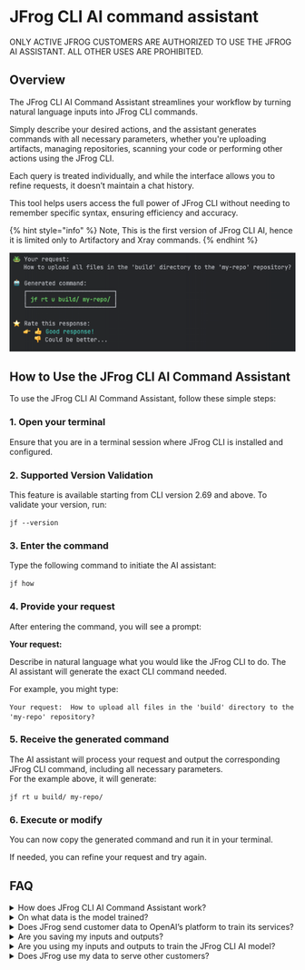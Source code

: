 # JFrog CLI AI command assistant

ONLY ACTIVE JFROG CUSTOMERS ARE AUTHORIZED TO USE THE JFROG AI ASSISTANT. ALL OTHER USES ARE PROHIBITED.

## Overview

The JFrog CLI AI Command Assistant streamlines your workflow by turning natural language inputs into JFrog CLI commands.

Simply describe your desired actions, and the assistant generates commands with all necessary parameters, whether you're uploading artifacts, managing repositories, scanning your code or performing other actions using the JFrog CLI.

Each query is treated individually, and while the interface allows you to refine requests, it doesn’t maintain a chat history.

This tool helps users access the full power of JFrog CLI without needing to remember specific syntax, ensuring efficiency and accuracy.

{% hint style="info" %}
Note, This is the first version of JFrog CLI AI, hence it is limited only to Artifactory and Xray commands.
{% endhint %}

![](../../.gitbook/assets/cli-ai.png)

## How to Use the JFrog CLI AI Command Assistant

To use the JFrog CLI AI Command Assistant, follow these simple steps:

### 1. Open your terminal
Ensure that you are in a terminal session where JFrog CLI is installed and configured.

### 2. Supported Version Validation
This feature is available starting from CLI version 2.69 and above. To validate your version, run:

`jf --version`

### 3. Enter the command
Type the following command to initiate the AI assistant:

`jf how`

### 4. Provide your request
After entering the command, you will see a prompt:

**Your request:**

Describe in natural language what you would like the JFrog CLI to do. The AI assistant will generate the exact CLI command needed.

For example, you might type:

`Your request:  How to upload all files in the 'build' directory to the 'my-repo' repository?`


### 5. Receive the generated command
The AI assistant will process your request and output the corresponding JFrog CLI command, including all necessary parameters.  
For the example above, it will generate:

`jf rt u build/ my-repo/`

### 6. Execute or modify
You can now copy the generated command and run it in your terminal.

If needed, you can refine your request and try again.

## FAQ

<details>
  <summary>How does JFrog CLI AI Command Assistant work?</summary>


When you make a request using the JFrog CLI AI Command Assistant, your input is sent to a model that generates the appropriate JFrog CLI command. This model has been fine-tuned to produce accurate responses based on various inputs. The fine-tuned model is hosted on Azure OpenAI.
</details>

<details>
    <summary>On what data is the model trained?</summary>


The model was trained using a dataset built from two primary sources:
- **JFrog CLI Public Documentation**: This includes detailed information and examples from JFrog’s publicly available resources.
- **Internal Questions and Answers dataset**: The dataset also incorporates internally created questions and answers, which help to refine the model’s ability to provide precise and relevant commands.
</details>

<details>
    <summary>Does JFrog send customer data to OpenAI’s platform to train its services?</summary>


The data you submit and the responses you receive via JFrog CLI AI are not used to fine-tune or improve our model or services. Each data request is sent to Azure OpenAI individually, over an SSL-encrypted service, to process and send back to JFrog.
</details>

<details>
    <summary>Are you saving my inputs and outputs?</summary>


No, JFrog does not save users' input and output data.
</details>

<details>
    <summary>Are you using my inputs and outputs to train the JFrog CLI AI model?</summary>


No, JFrog does not use your inputs and outputs to train the model.
</details>

<details>
    <summary>Does JFrog use my data to serve other customers?</summary>


No, JFrog does not use your data to train the model or serve other customers.
</details>






